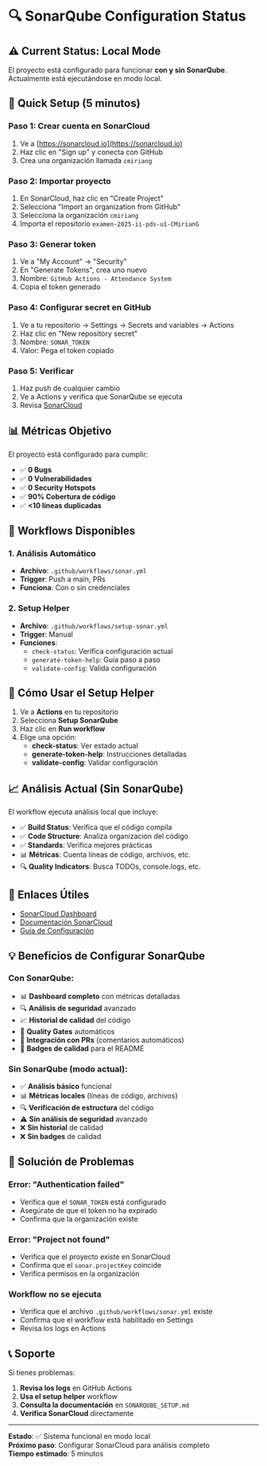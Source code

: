 # 🔍 SonarQube Configuration Status

## ⚠️ Current Status: Local Mode

El proyecto está configurado para funcionar **con y sin SonarQube**. Actualmente está ejecutándose en modo local.

## 🚀 Quick Setup (5 minutos)

### Paso 1: Crear cuenta en SonarCloud
1. Ve a [https://sonarcloud.io](https://sonarcloud.io)
2. Haz clic en "Sign up" y conecta con GitHub
3. Crea una organización llamada `cmiriang`

### Paso 2: Importar proyecto
1. En SonarCloud, haz clic en "Create Project"
2. Selecciona "Import an organization from GitHub"
3. Selecciona la organización `cmiriang`
4. Importa el repositorio `examen-2025-ii-pds-u1-CMirianG`

### Paso 3: Generar token
1. Ve a "My Account" → "Security"
2. En "Generate Tokens", crea uno nuevo
3. Nombre: `GitHub Actions - Attendance System`
4. Copia el token generado

### Paso 4: Configurar secret en GitHub
1. Ve a tu repositorio → Settings → Secrets and variables → Actions
2. Haz clic en "New repository secret"
3. Nombre: `SONAR_TOKEN`
4. Valor: Pega el token copiado

### Paso 5: Verificar
1. Haz push de cualquier cambio
2. Ve a Actions y verifica que SonarQube se ejecuta
3. Revisa [SonarCloud](https://sonarcloud.io/project/overview?id=examen-2025-ii-pds-u1-CMirianG)

## 📊 Métricas Objetivo

El proyecto está configurado para cumplir:

- ✅ **0 Bugs**
- ✅ **0 Vulnerabilidades**
- ✅ **0 Security Hotspots**
- ✅ **90% Cobertura de código**
- ✅ **<10 líneas duplicadas**

## 🔧 Workflows Disponibles

### 1. Análisis Automático
- **Archivo**: `.github/workflows/sonar.yml`
- **Trigger**: Push a main, PRs
- **Funciona**: Con o sin credenciales

### 2. Setup Helper
- **Archivo**: `.github/workflows/setup-sonar.yml`
- **Trigger**: Manual
- **Funciones**:
  - `check-status`: Verifica configuración actual
  - `generate-token-help`: Guía paso a paso
  - `validate-config`: Valida configuración

## 🎯 Cómo Usar el Setup Helper

1. Ve a **Actions** en tu repositorio
2. Selecciona **Setup SonarQube**
3. Haz clic en **Run workflow**
4. Elige una opción:
   - **check-status**: Ver estado actual
   - **generate-token-help**: Instrucciones detalladas
   - **validate-config**: Validar configuración

## 📈 Análisis Actual (Sin SonarQube)

El workflow ejecuta análisis local que incluye:

- ✅ **Build Status**: Verifica que el código compila
- ✅ **Code Structure**: Analiza organización del código
- ✅ **Standards**: Verifica mejores prácticas
- 📊 **Métricas**: Cuenta líneas de código, archivos, etc.
- 🔍 **Quality Indicators**: Busca TODOs, console.logs, etc.

## 🔗 Enlaces Útiles

- [SonarCloud Dashboard](https://sonarcloud.io/project/overview?id=examen-2025-ii-pds-u1-CMirianG)
- [Documentación SonarCloud](https://docs.sonarcloud.io/)
- [Guía de Configuración](./SONARQUBE_SETUP.md)

## 💡 Beneficios de Configurar SonarQube

### Con SonarQube:
- 📊 **Dashboard completo** con métricas detalladas
- 🔍 **Análisis de seguridad** avanzado
- 📈 **Historial de calidad** del código
- 🎯 **Quality Gates** automáticos
- 🔗 **Integración con PRs** (comentarios automáticos)
- 📱 **Badges de calidad** para el README

### Sin SonarQube (modo actual):
- ✅ **Análisis básico** funcional
- 📊 **Métricas locales** (líneas de código, archivos)
- 🔍 **Verificación de estructura** del código
- ⚠️ **Sin análisis de seguridad** avanzado
- ❌ **Sin historial** de calidad
- ❌ **Sin badges** de calidad

## 🚨 Solución de Problemas

### Error: "Authentication failed"
- Verifica que el `SONAR_TOKEN` está configurado
- Asegúrate de que el token no ha expirado
- Confirma que la organización existe

### Error: "Project not found"
- Verifica que el proyecto existe en SonarCloud
- Confirma que el `sonar.projectKey` coincide
- Verifica permisos en la organización

### Workflow no se ejecuta
- Verifica que el archivo `.github/workflows/sonar.yml` existe
- Confirma que el workflow está habilitado en Settings
- Revisa los logs en Actions

## 📞 Soporte

Si tienes problemas:

1. **Revisa los logs** en GitHub Actions
2. **Usa el setup helper** workflow
3. **Consulta la documentación** en `SONARQUBE_SETUP.md`
4. **Verifica SonarCloud** directamente

---

**Estado**: ✅ Sistema funcional en modo local  
**Próximo paso**: Configurar SonarCloud para análisis completo  
**Tiempo estimado**: 5 minutos
